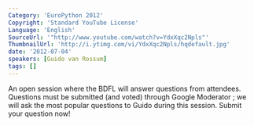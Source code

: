 ```yaml
---
Category: 'EuroPython 2012'
Copyright: 'Standard YouTube License'
Language: 'English'
SourceUrl: '"http://www.youtube.com/watch?v=YdxXqc2Npls"'
ThumbnailUrl: 'http://i.ytimg.com/vi/YdxXqc2Npls/hqdefault.jpg'
date: '2012-07-04'
speakers: [Guido van Rossum]
tags: []
---
```

An open session where the BDFL will answer questions from attendees. Questions
must be submitted (and voted) through Google Moderator ; we will ask the most
popular questions to Guido during this session. Submit your question now!

